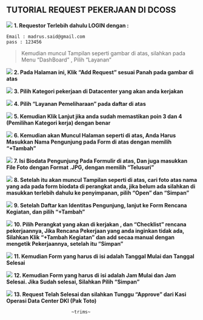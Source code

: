 ## TUTORIAL REQUEST PEKERJAAN DI DCOSS ##
 
![](./www/Tutorialreq1.jpg)
**1. Requestor Terlebih dahulu LOGIN dengan :**

	Email : madrus.said@gmail.com
	pass : 123456

>	Kemudian muncul Tampilan seperti gambar di atas, silahkan pada Menu “DashBoard” , Pilih “Layanan”

![](./www/Tutorialreq2.jpg)
**2. Pada Halaman ini, Klik “Add Request” sesuai Panah pada gambar di atas**

![](./www/Tutorialreq3.jpg)
**3. Pilih Kategori pekerjaan di Datacenter yang akan anda kerjakan**

![](./www/Tutorialreq4.jpg)
**4. Pilih “Layanan Pemeliharaan” pada daftar di atas**

![](./www/Tutorialreq5.jpg)
**5. Kemudian Klik Lanjut jika anda sudah memastikan poin 3 dan 4 (Pemilihan Kategori kerja) dengan benar**

![](./www/Tutorialreq6.jpg)
**6. Kemudian akan Muncul Halaman seperti di atas, Anda Harus Masukkan Nama Pengunjung pada Form di atas
dengan memilih “+Tambah”**

![](./www/Tutorialreq7.jpg)
**7. Isi Biodata Pengunjung Pada Formulir di atas, Dan juga masukkan File Foto dengan Format .JPG, dengan memilih “Telusuri”**

![](./www/Tutorialreq8.jpg)
**8. Setelah itu akan muncul Tampilan seperti di atas, cari foto atas nama yang ada pada form biodata di perangkat anda, jika belum ada silahkan di masukkan terlebih dahulu ke penyimpanan, pilih “Open” dan “Simpan”**

![](./www/Tutorialreq9.jpg)
**9. Setelah Daftar kan Identitas Pengunjung, lanjut ke Form Rencana Kegiatan, dan pilih “+Tambah”**

![](./www/Tutorialreq10.jpg)
**10. Pilih Perangkat yang akan di kerjakan , dan “Checklist”  rencana pekerjaannya, Jika Rencana Pekerjaan yang anda inginkan tidak ada, Silahkan Klik “+Tambah Kegiatan” dan add secaa manual dengan mengetik Pekerjaannya, setelah itu “Simpan”**

![](./www/Tutorialreq11.jpg)
**11. Kemudian Form yang harus di isi adalah Tanggal Mulai dan Tanggal Selesai**

![](./www/Tutorialreq12.jpg)
**12. Kemudian Form yang harus di isi adalah Jam Mulai dan Jam Selesai. Jika Sudah selesai, Silahkan Pilih “Simpan”**

![](./www/Tutorialreq13.jpg)
**13. Request Telah Selesai dan silahkan Tunggu “Approve” dari Kasi Operasi Data Center DKI (Pak Toto)**


							~trims~





